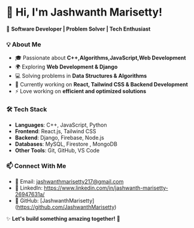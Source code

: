 # 👋 Hi, I'm Jashwanth Marisetty!  

🚀 **Software Developer | Problem Solver | Tech Enthusiast**  

### 💡 About Me  
- 🎓 Passionate about **C++,Algorithms,JavaScript,Web Development**  
- 🌍 Exploring **Web Development & Django**  
- 💻 Solving problems in **Data Structures & Algorithms**  
- 🔭 Currently working on **React, Tailwind CSS & Backend Development**  
- ⚡ Love working on **efficient and optimized solutions**  

### 🛠 Tech Stack  
- **Languages**: C++, JavaScript, Python  
- **Frontend**: React.js, Tailwind CSS  
- **Backend**: Django, Firebase, Node.js  
- **Databases**: MySQL, Firestore , MongoDB 
- **Other Tools**: Git, GitHub, VS Code  


### 📫 Connect With Me  
- 📩 Email: jashwanthmarisetty217@gmail.com
- 💼 LinkedIn: https://www.linkedin.com/in/jashwanth-marisetty-26947631a/
- 🔗 GitHub: [JashwanthMarisetty] (https://github.com/JashwanthMarisetty)  

✨ **Let's build something amazing together!** 🚀  
